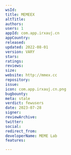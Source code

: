 ```yaml
---
wsId: 
title: MEMEEX
altTitle: 
authors: 
users: 1
appId: com.app.irxauj.cn
appCountry: 
released: 
updated: 2022-08-01
version: VARY
stars: 
ratings: 
reviews: 
size: 
website: http://mmex.cc
repository: 
issue: 
icon: com.app.irxauj.cn.png
bugbounty: 
meta: stale
verdict: fewusers
date: 2023-07-28
signer: 
reviewArchive: 
twitter: 
social: 
redirect_from: 
developerName: MEME Lab
features: 

---
```


